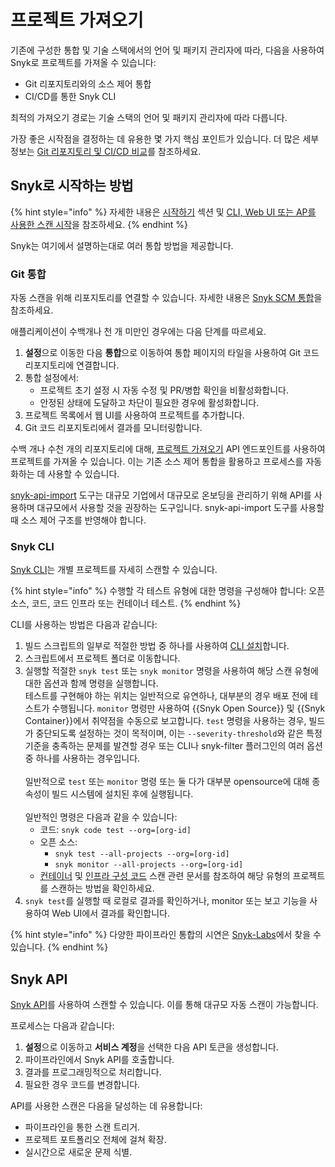 # 프로젝트 가져오기

기존에 구성한 통합 및 기술 스택에서의 언어 및 패키지 관리자에 따라, 다음을 사용하여 Snyk로 프로젝트를 가져올 수 있습니다:

- Git 리포지토리와의 소스 제어 통합
- CI/CD를 통한 Snyk CLI

최적의 가져오기 경로는 기술 스택의 언어 및 패키지 관리자에 따라 다릅니다.

가장 좋은 시작점을 결정하는 데 유용한 몇 가지 핵심 포인트가 있습니다. 더 많은 세부 정보는 [Git 리포지토리 및 CI/CD 비교](../../../scm-ide-and-ci-cd-integrations/git-repository-and-ci-cd-integrations-comparisons.md)를 참조하세요.

## Snyk로 시작하는 방법

{% hint style="info" %}
자세한 내용은 [시작하기](../../../getting-started/) 섹션 및 [CLI, Web UI 또는 AP를 사용한 스캔 시작](../../../scan-with-snyk/start-scanning.md)을 참조하세요.
{% endhint %}

Snyk는 여기에서 설명하는대로 여러 통합 방법을 제공합니다.

### Git 통합

자동 스캔을 위해 리포지토리를 연결할 수 있습니다. 자세한 내용은 [Snyk SCM 통합](../../../scm-ide-and-ci-cd-integrations/snyk-scm-integrations/)을 참조하세요.

애플리케이션이 수백개나 천 개 미만인 경우에는 다음 단계를 따르세요.

1. **설정**으로 이동한 다음 **통합**으로 이동하여 통합 페이지의 타일을 사용하여 Git 코드 리포지토리에 연결합니다.
2. 통합 설정에서:
   - 프로젝트 초기 설정 시 자동 수정 및 PR/병합 확인을 비활성화합니다.
   - 안정된 상태에 도달하고 차단이 필요한 경우에 활성화합니다.
3. 프로젝트 목록에서 웹 UI를 사용하여 프로젝트를 추가합니다.
4. Git 코드 리포지토리에서 결과를 모니터링합니다.

수백 개나 수천 개의 리포지토리에 대해, [프로젝트 가져오기](../../../snyk-api/reference/import-projects-v1.md#org-orgid-integrations-integrationid-import) API 엔드포인트를 사용하여 프로젝트를 가져올 수 있습니다. 이는 기존 소스 제어 통합을 활용하고 프로세스를 자동화하는 데 사용할 수 있습니다.

[snyk-api-import](../../../scan-with-snyk/snyk-tools/tool-snyk-api-import/) 도구는 대규모 기업에서 대규모로 온보딩을 관리하기 위해 API를 사용하며 대규모에서 사용할 것을 권장하는 도구입니다. snyk-api-import 도구를 사용할 때 소스 제어 구조를 반영해야 합니다.

### Snyk CLI

[Snyk CLI](../../../snyk-cli/)는 개별 프로젝트를 자세히 스캔할 수 있습니다.

{% hint style="info" %}
수행할 각 테스트 유형에 대한 명령을 구성해야 합니다: 오픈 소스, 코드, 코드 인프라 또는 컨테이너 테스트.
{% endhint %}

CLI를 사용하는 방법은 다음과 같습니다:

1. 빌드 스크립트의 일부로 적절한 방법 중 하나를 사용하여 [CLI 설치](../../../snyk-cli/install-or-update-the-snyk-cli/)합니다.
2. 스크립트에서 프로젝트 폴더로 이동합니다.
3. 실행할 적절한 `snyk test` 또는 `snyk monitor` 명령을 사용하여 해당 스캔 유형에 대한 옵션과 함께 명령을 실행합니다.\
   테스트를 구현해야 하는 위치는 일반적으로 유연하나, 대부분의 경우 배포 전에 테스트가 수행됩니다. `monitor` 명령만 사용하여 {{Snyk Open Source}} 및 {{Snyk Container}}에서 취약점을 수동으로 보고합니다. `test` 명령을 사용하는 경우, 빌드가 중단되도록 설정하는 것이 목적이며, 이는 `--severity-threshold`와 같은 특정 기준을 충족하는 문제를 발견할 경우 또는 CLI나 snyk-filter 플러그인의 여러 옵션 중 하나를 사용하는 경우입니다.\
   \
   일반적으로 `test` 또는 `monitor` 명령 또는 둘 다가 대부분 opensource에 대해 종속성이 빌드 시스템에 설치된 후에 실행됩니다.\
   \
   일반적인 명령은 다음과 같을 수 있습니다:
   - 코드: `snyk code test --org=[org-id]`
   - 오픈 소스:&#x20;
     - `snyk test --all-projects --org=[org-id]`
     - `snyk monitor --all-projects --org=[org-id]`
   - [컨테이너](../../../snyk-cli/scan-and-maintain-projects-using-the-cli/snyk-cli-for-snyk-container/) 및 [인프라 구성 코드](../../../snyk-cli/scan-and-maintain-projects-using-the-cli/snyk-cli-for-iac/) 스캔 관련 문서를 참조하여 해당 유형의 프로젝트를 스캔하는 방법을 확인하세요.
4. `snyk test`를 실행할 때 로컬로 결과를 확인하거나, monitor 또는 보고 기능을 사용하여 Web UI에서 결과를 확인합니다.

{% hint style="info" %}
다양한 파이프라인 통합의 시연은 [Snyk-Labs](https://github.com/snyk-labs/snyk-cicd-integration-examples)에서 찾을 수 있습니다.
{% endhint %}

## Snyk API

[Snyk API](../../../snyk-api/)를 사용하여 스캔할 수 있습니다. 이를 통해 대규모 자동 스캔이 가능합니다.

프로세스는 다음과 같습니다:

1. **설정**으로 이동하고 **서비스 계정**을 선택한 다음 API 토큰을 생성합니다.
2. 파이프라인에서 Snyk API를 호출합니다.
3. 결과를 프로그래밍적으로 처리합니다.
4. 필요한 경우 코드를 변경합니다.

API를 사용한 스캔은 다음을 달성하는 데 유용합니다:

- 파이프라인을 통한 스캔 트리거.
- 프로젝트 포트폴리오 전체에 걸쳐 확장.
- 실시간으로 새로운 문제 식별.